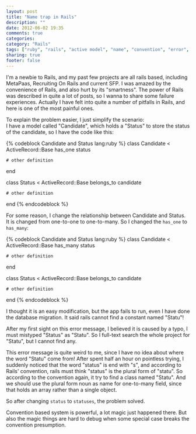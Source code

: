 ```yaml
---
layout: post
title: "Name trap in Rails"
description: ""
date: 2012-06-02 19:35
comments: true
categories: 
category: "Rails"
tags: ["ruby", "rails", "active model", "name", "convention", "error", "trap", "pitfall"]
sharing: true
footer: false
---
```


I'm a newbie to Rails, and my past few projects are all rails based, including MetaPaas, Recruiting On Rails and current SFP.
I was amazed by the convenience of Rails, and also hurt by its "smartness".
The power of Rails was described in quite a lot of posts, so I wanna to share some failure experiences.
Actually I have felt into quite a number of pitfalls in Rails, and here is one of the most painful ones.

To explain the problem easier, I just simplify the scenario:  
I have a model called "Candidate", which holds a "Status" to store the status of the candidate, so I have the code like this:

{% codeblock Candidate and Status lang:ruby %}
class Candidate < ActiveRecord::Base
	has_one status
	
	# other definition
end

class Status < ActiveRecord::Base 
	belongs_to candidate

	# other definition
end
{% endcodeblock %}

For some reason, I change the relationship between Candidate and Status. It is changed from one-to-one to one-to-many.
So I changed the `has_one` to `has_many`:

{% codeblock Candidate and Status lang:ruby %}
class Candidate < ActiveRecord::Base
	has_many status
	
	# other definition
end

class Status < ActiveRecord::Base 
	belongs_to candidate

	# other definition
end
{% endcodeblock %}

I thought it is an easy modification, but the app fails to run, even I have done the database migration.
It said rails cannot find a constant named "Statu"! 

After my first sight on this error message, I believed it is caused by a typo, I must mistyped "Status" as "Statu". 
So I full-text search the whole project for "Statu", but I cannot find any.

This error message is quite weird to me, since I have no idea about where the word "Statu" come from!
After spent half an hour on pointless trying, I suddenly noticed that the word "status" is end with "s", and according to Rails' convention, rails must think "status" is the plural form of "statu". So according to the convention again, it try to find a class named "Statu".
And we should use the plural form noun as name for one-to-many field, since that holds an array rather than a single object.

So after changing `status` to `statuses`, the problem solved. 

Convention based system is powerful, a lot magic just happened there. But also the magic things are hard to debug when some special case breaks the convention presumption.
